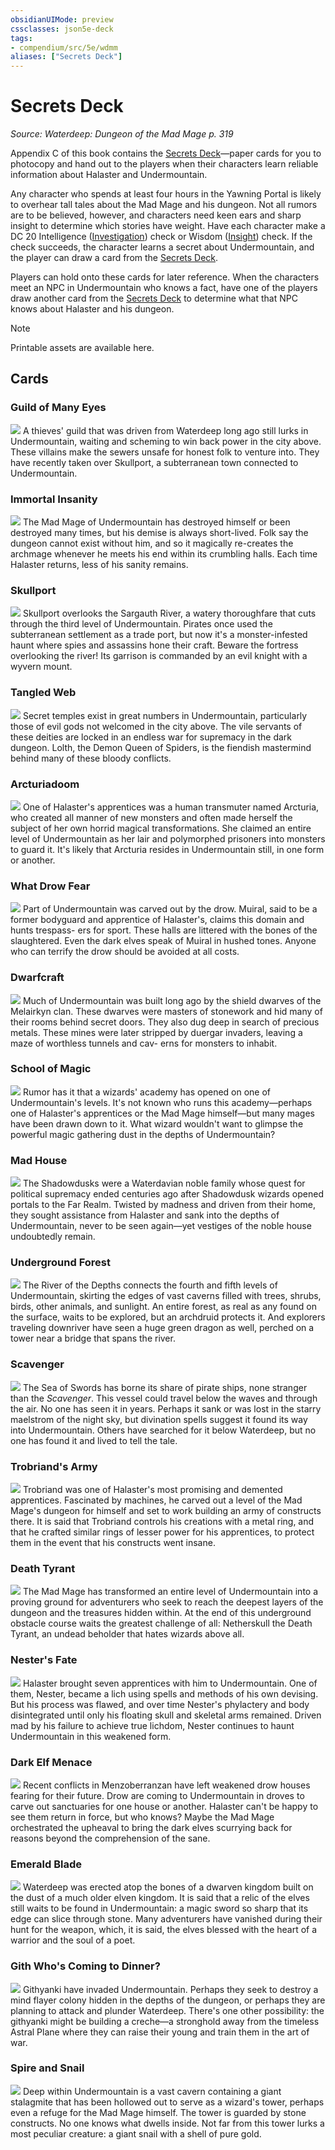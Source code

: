 ```yaml
---
obsidianUIMode: preview
cssclasses: json5e-deck
tags:
- compendium/src/5e/wdmm
aliases: ["Secrets Deck"]
---
```

# Secrets Deck
*Source: Waterdeep: Dungeon of the Mad Mage p. 319*  

Appendix C of this book contains the [Secrets Deck](/2-Mechanics/CLI/decks/secrets-deck-wdmm.md)—paper cards for you to photocopy and hand out to the players when their characters learn reliable information about Halaster and Undermountain.

Any character who spends at least four hours in the Yawning Portal is likely to overhear tall tales about the Mad Mage and his dungeon. Not all rumors are to be believed, however, and characters need keen ears and sharp insight to determine which stories have weight. Have each character make a DC 20 Intelligence ([Investigation](/2-Mechanics/CLI/rules/skills.md#Investigation)) check or Wisdom ([Insight](/2-Mechanics/CLI/rules/skills.md#Insight)) check. If the check succeeds, the character learns a secret about Undermountain, and the player can draw a card from the [Secrets Deck](/2-Mechanics/CLI/decks/secrets-deck-wdmm.md).

Players can hold onto these cards for later reference. When the characters meet an NPC in Undermountain who knows a fact, have one of the players draw another card from the [Secrets Deck](/2-Mechanics/CLI/decks/secrets-deck-wdmm.md) to determine what that NPC knows about Halaster and his dungeon.

> [!note]
> Printable assets are available here.

## Cards

### Guild of Many Eyes
![](https://raw.githubusercontent.com/5etools-mirror-2/5etools-img/main/decks/WDMM/Secrets/GuildofManyEyes.webp#card)
A thieves' guild that was driven from Waterdeep long ago still lurks in Undermountain, waiting and scheming to win back power in the city above. These villains make the sewers unsafe for honest folk to venture into. They have recently taken over Skullport, a subterranean town connected to Undermountain.

### Immortal Insanity
![](https://raw.githubusercontent.com/5etools-mirror-2/5etools-img/main/decks/WDMM/Secrets/ImmortalInsanity.webp#card)
The Mad Mage of Undermountain has destroyed himself or been destroyed many times, but his demise is always short-lived. Folk say the dungeon cannot exist without him, and so it magically re-creates the archmage whenever he meets his end within its crumbling halls. Each time Halaster returns, less of his sanity remains.

### Skullport
![](https://raw.githubusercontent.com/5etools-mirror-2/5etools-img/main/decks/WDMM/Secrets/Skullport.webp#card)
Skullport overlooks the Sargauth River, a watery thoroughfare that cuts through the third level of Undermountain. Pirates once used the subterranean settlement as a trade port, but now it's a monster-infested haunt where spies and assassins hone their craft. Beware the fortress overlooking the river! Its garrison is commanded by an evil knight with a wyvern mount.

### Tangled Web
![](https://raw.githubusercontent.com/5etools-mirror-2/5etools-img/main/decks/WDMM/Secrets/TangledWeb.webp#card)
Secret temples exist in great numbers in Undermountain, particularly those of evil gods not welcomed in the city above. The vile servants of these deities are locked in an endless war for supremacy in the dark dungeon. Lolth, the Demon Queen of Spiders, is the fiendish mastermind behind many of these bloody conflicts.

### Arcturiadoom
![](https://raw.githubusercontent.com/5etools-mirror-2/5etools-img/main/decks/WDMM/Secrets/Arcturiadoom.webp#card)
One of Halaster's apprentices was a human transmuter named Arcturia, who created all manner of new monsters and often made herself the subject of her own horrid magical transformations. She claimed an entire level of Undermountain as her lair and polymorphed prisoners into monsters to guard it. It's likely that Arcturia resides in Undermountain still, in one form or another.

### What Drow Fear
![](https://raw.githubusercontent.com/5etools-mirror-2/5etools-img/main/decks/WDMM/Secrets/WhatDrowFear.webp#card)
Part of Undermountain was carved out by the drow. Muiral, said to be a former bodyguard and apprentice of Halaster's, claims this domain and hunts trespass- ers for sport. These halls are littered with the bones of the slaughtered. Even the dark elves speak of Muiral in hushed tones. Anyone who can terrify the drow should be avoided at all costs.

### Dwarfcraft
![](https://raw.githubusercontent.com/5etools-mirror-2/5etools-img/main/decks/WDMM/Secrets/Dwarfcraft.webp#card)
Much of Undermountain was built long ago by the shield dwarves of the Melairkyn clan. These dwarves were masters of stonework and hid many of their rooms behind secret doors. They also dug deep in search of precious metals. These mines were later stripped by duergar invaders, leaving a maze of worthless tunnels and cav- erns for monsters to inhabit.

### School of Magic
![](https://raw.githubusercontent.com/5etools-mirror-2/5etools-img/main/decks/WDMM/Secrets/SchoolOfMagic.webp#card)
Rumor has it that a wizards' academy has opened on one of Undermountain's levels. It's not known who runs this academy—perhaps one of Halaster's apprentices or the Mad Mage himself—but many mages have been drawn down to it. What wizard wouldn't want to glimpse the powerful magic gathering dust in the depths of Undermountain?

### Mad House
![](https://raw.githubusercontent.com/5etools-mirror-2/5etools-img/main/decks/WDMM/Secrets/MadHouse.webp#card)
The Shadowdusks were a Waterdavian noble family whose quest for political supremacy ended centuries ago after Shadowdusk wizards opened portals to the Far Realm. Twisted by madness and driven from their home, they sought assistance from Halaster and sank into the depths of Undermountain, never to be seen again—yet vestiges of the noble house undoubtedly remain.

### Underground Forest
![](https://raw.githubusercontent.com/5etools-mirror-2/5etools-img/main/decks/WDMM/Secrets/UndergroundForest.webp#card)
The River of the Depths connects the fourth and fifth levels of Undermountain, skirting the edges of vast caverns filled with trees, shrubs, birds, other animals, and sunlight. An entire forest, as real as any found on the surface, waits to be explored, but an archdruid protects it. And explorers traveling downriver have seen a huge green dragon as well, perched on a tower near a bridge that spans the river.

### Scavenger
![](https://raw.githubusercontent.com/5etools-mirror-2/5etools-img/main/decks/WDMM/Secrets/Scavenger.webp#card)
The Sea of Swords has borne its share of pirate ships, none stranger than the *Scavenger*. This vessel could travel below the waves and through the air. No one has seen it in years. Perhaps it sank or was lost in the starry maelstrom of the night sky, but divination spells suggest it found its way into Undermountain. Others have searched for it below Waterdeep, but no one has found it and lived to tell the tale.

### Trobriand's Army
![](https://raw.githubusercontent.com/5etools-mirror-2/5etools-img/main/decks/WDMM/Secrets/TrobriandsArmy.webp#card)
Trobriand was one of Halaster's most promising and demented apprentices. Fascinated by machines, he carved out a level of the Mad Mage's dungeon for himself and set to work building an army of constructs there. It is said that Trobriand controls his creations with a metal ring, and that he crafted similar rings of lesser power for his apprentices, to protect them in the event that his constructs went insane.

### Death Tyrant
![](https://raw.githubusercontent.com/5etools-mirror-2/5etools-img/main/decks/WDMM/Secrets/DeathTyrant.webp#card)
The Mad Mage has transformed an entire level of Undermountain into a proving ground for adventurers who seek to reach the deepest layers of the dungeon and the treasures hidden within. At the end of this underground obstacle course waits the greatest challenge of all: Netherskull the Death Tyrant, an undead beholder that hates wizards above all.

### Nester's Fate
![](https://raw.githubusercontent.com/5etools-mirror-2/5etools-img/main/decks/WDMM/Secrets/NestersFate.webp#card)
Halaster brought seven apprentices with him to Undermountain. One of them, Nester, became a lich using spells and methods of his own devising. But his process was flawed, and over time Nester's phylactery and body disintegrated until only his floating skull and skeletal arms remained. Driven mad by his failure to achieve true lichdom, Nester continues to haunt Undermountain in this weakened form.

### Dark Elf Menace
![](https://raw.githubusercontent.com/5etools-mirror-2/5etools-img/main/decks/WDMM/Secrets/DarkElfMenace.webp#card)
Recent conflicts in Menzoberranzan have left weakened drow houses fearing for their future. Drow are coming to Undermountain in droves to carve out sanctuaries for one house or another. Halaster can't be happy to see them return in force, but who knows? Maybe the Mad Mage orchestrated the upheaval to bring the dark elves scurrying back for reasons beyond the comprehension of the sane.

### Emerald Blade
![](https://raw.githubusercontent.com/5etools-mirror-2/5etools-img/main/decks/WDMM/Secrets/EmeraldBlade.webp#card)
Waterdeep was erected atop the bones of a dwarven kingdom built on the dust of a much older elven kingdom. It is said that a relic of the elves still waits to be found in Undermountain: a magic sword so sharp that its edge can slice through stone. Many adventurers have vanished during their hunt for the weapon, which, it is said, the elves blessed with the heart of a warrior and the soul of a poet.

### Gith Who's Coming to Dinner?
![](https://raw.githubusercontent.com/5etools-mirror-2/5etools-img/main/decks/WDMM/Secrets/GithWhosComingToDinner.webp#card)
Githyanki have invaded Undermountain. Perhaps they seek to destroy a mind flayer colony hidden in the depths of the dungeon, or perhaps they are planning to attack and plunder Waterdeep. There's one other possibility: the githyanki might be building a creche—a stronghold away from the timeless Astral Plane where they can raise their young and train them in the art of war.

### Spire and Snail
![](https://raw.githubusercontent.com/5etools-mirror-2/5etools-img/main/decks/WDMM/Secrets/SpireandSnail.webp#card)
Deep within Undermountain is a vast cavern containing a giant stalagmite that has been hollowed out to serve as a wizard's tower, perhaps even a refuge for the Mad Mage himself. The tower is guarded by stone constructs. No one knows what dwells inside. Not far from this tower lurks a most peculiar creature: a giant snail with a shell of pure gold.